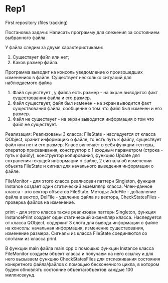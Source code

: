 # Rep1
First repository (files tracking)

Постановка задачи:
Написать программу для слежения за состоянием выбранного файла.

У файла следим за двумя характеристиками:
1. Существует файл или нет;
2. Каков размер файла.

Программа выводит на консоль уведомление о произошедших изменениях в файле.
Существует несколько ситуаций для наблюдаемого файла

1. Файл существует , у файла есть размер - на экран выводится факт существования файла и его  размер.
2. Файл существует, файл был изменен - на экран выводится факт существования файла, сообщение о том что файл был изменен и его размер.  
3. Файл не существует - на экран выводится информация о том что файл не существует.

Реализация:
Реализованы 3 класса: 
FileState - наследуется от класса QObject, хранит информацию о файле, то есть путь к файлу, существует файл или нет и его размер.
Класс включает в себя функции-геттеры, оператор присваивания, конструктор с 1 входным параметром (строка - путь к файлу), конструктор копирования, функцию Update для сохранения текущей информации о файле, 2 сигнала об изменении объекта FileState и сигнал для начального выведения информации о файле.

FileMonitor - для этого класса реализован паттерн Singleton, функция Instance создает один статический экземпляр класса. Член-данное класса - это вектор объектов FileState.
Методы: AddFile - добавление файла в вектор, DelFile - удаление файла из вектора, CheckStatesFiles - проверка файлов на изменение.

print - для этого класса также реализован паттерн Singleton, функция InstancePrint создает один статический экземпляр класса. Наследуется от класса QObject, содержит 3 слота для вывода информации о файле на консоль: начальная информация, изменение существования, изменение размера.
Сигналы из класса FileState соединяются со слотами из класса print.

В функции main файла main.cpp с помощью функции Instance класса FileMonitor создаем объект класса и получаем на него ссылку и для него вызываем функцию CheckStatesFiles для отслеживания состояния конкретного файла/файлов с помощью бесконечного цикла, в котором будем обновлять состояние объекта/объектов  каждые 100 миллисекунд.
